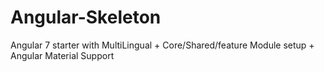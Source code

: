 # Angular-Skeleton

Angular 7 starter with MultiLingual + Core/Shared/feature Module setup + Angular Material Support


